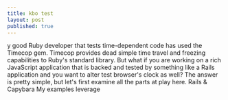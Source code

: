 ```yaml
---
title: kbo test
layout: post
published: true
---
```

y good Ruby developer that tests time-dependent code has used the Timecop gem. Timecop provides dead simple time travel and freezing capabilities to Ruby's standard library. But what if you are working on a rich JavaScript application that is backed and tested by something like a Rails application and you want to alter  test browser's clock as well? The answer is pretty simple, but let's first examine all the parts at play here. Rails & Capybara My examples leverage